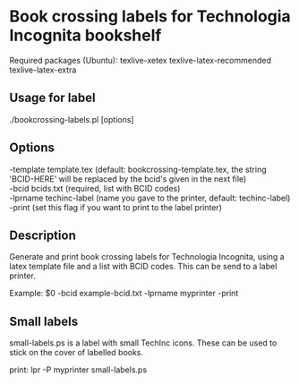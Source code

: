 Book crossing labels for Technologia Incognita bookshelf
========================================================

Required packages (Ubuntu): texlive-xetex texlive-latex-recommended texlive-latex-extra  
  
Usage for label
----------------
./bookcrossing-labels.pl [options]  
  
Options
-------
  -template template.tex  (default: bookcrossing-template.tex, the string 'BCID-HERE' will be replaced by the bcid's given in the next file)  
  -bcid     bcids.txt     (required, list with BCID codes)  
  -lprname  techinc-label (name you gave to the printer, default: techinc-label)  
  -print                  (set this flag if you want to print to the label printer)  

Description
-----------
Generate and print book crossing labels for Technologia Incognita, using a latex template file and a list with BCID codes. This can be send to a label printer.
  
Example: $0 -bcid example-bcid.txt -lprname myprinter -print

Small labels
------------
small-labels.ps is a label with small TechInc icons. These can be used to stick on the cover of labelled books.

print: lpr -P myprinter small-labels.ps

